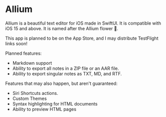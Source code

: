 # Allium

Allium is a beautiful text editor for iOS made in SwiftUI. It is compatible with iOS 15 and above. It is named after the Allium flower 🌸.

This app is planned to be on the App Store, and I may distribute TestFlight links soon!

Planned features:
- Markdown support
- Ability to export all notes in a ZIP file or an AAR file.
- Ability to export singular notes as TXT, MD, and RTF.

Features that may also happen, but aren't guaranteed:
- Siri Shortcuts actions.
- Custom Themes
- Syntax highlighting for HTML documents
- Ability to preview HTML pages
